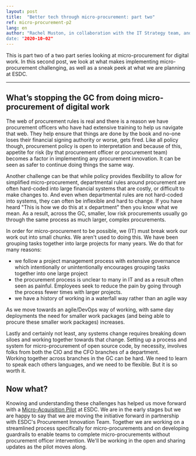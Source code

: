 ```yaml
---
layout: post
title:  "Better tech through micro-procurement: part two"
ref: micro-procurement-p2
lang: en
author: "Rachel Muston, in collaboration with the IT Strategy team, and procurement experts at ESDC
date: "2020-10-02"
---
```

<!--markdownlint-disable MD033-->
This is part two of a two part series looking at micro-procurement for digital work.
In this second post, we look at what makes implementing micro-procurement challenging, as well as a sneak peek at what we are planning at ESDC.

***

## What’s stopping the GC from doing micro-procurement of digital work

The web of procurement rules is real and there is a reason we have procurement officers who have had extensive training to help us navigate that web.
They help ensure that things are done by the book and no-one loses their financial signing authority or worse, gets fired. Like all policy though, procurement policy is open to interpretation and because of this, appetite for risk (by that procurement officer or procurement team) becomes a factor in implementing any procurement innovation. It can be seen as safer to continue doing things the same way.

Another challenge can be that while policy provides flexibility to allow for simplified micro-procurement, departmental rules around procurement are often hard-coded into large financial systems that are costly, or difficult to make changes to.
And even when departmental rules are not hard-coded into systems, they can often be inflexible and hard to change. If you have heard "This is how we do this at x department" then you know what we mean.
As a result, across the GC, smaller, low risk procurements usually go through the same process as much larger, complex procurements.

In order for micro-procurement to be possible, we (IT) must break work our work out into small chunks.
We aren't used to doing this. We have been grouping tasks together into large projects for many years.  We do that for many reasons:

- we follow a project management process with extensive governance which intentionally or unintentionally encourages grouping tasks together into one large project
- the procurement process is unclear to many in IT and as a result often seen as painful. Employees seek to reduce the pain by going through the process fewer times with larger projects.
- we have a history of working in a waterfall way rather than an agile way
  
As we move towards an agile/DevOps way of working, with same day deployments the need for smaller work packages (and being able to procure these smaller work packages) increases.

Lastly and certainly not least, any systems change requires breaking down siloes and working together towards that change.
Setting up a process and system for micro-procurement of open source code, by necessity, involves folks from both the CIO and the CFO branches of a department.  
Working together across branches in the GC can be hard.  We need to learn to speak each others languages, and we need to be flexible. But it is so worth it.

## Now what?

Knowing and understanding these challenges has helped us move forward with a [Micro-Acquisition Pilot](micro-acquisition-pilot.md) at ESDC. We are in the early stages but we are happy to say that we are moving the initiative forward in partnership with ESDC's Procurement Innovation Team. Together we are working on a streamlined process specifically for micro-procurements and on developing guardrails to enable teams to complete micro-procurements without procurement officer intervention. We'll be working in the open and sharing updates as the pilot moves along.
